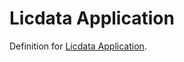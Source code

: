# Licdata Application

Definition for [Licdata Application](https://github.com/acmsl/licdata-application "Licdata Application").
